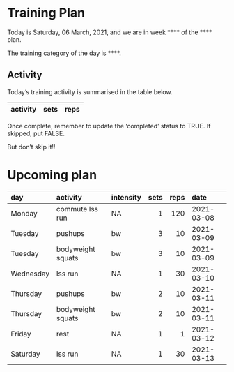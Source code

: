Training Plan
================

Today is Saturday, 06 March, 2021, and we are in week \*\*\*\* of the
\*\*\*\* plan.

The training category of the day is \*\*\*\*.

## Activity

Today’s training activity is summarised in the table below.

| activity | sets | reps |
| :------- | ---: | ---: |

Once complete, remember to update the ‘completed’ status to TRUE. If
skipped, put FALSE.

But don’t skip it\!\!

# Upcoming plan

| day       | activity          | intensity | sets | reps | date       |
| :-------- | :---------------- | :-------- | ---: | ---: | :--------- |
| Monday    | commute lss run   | NA        |    1 |  120 | 2021-03-08 |
| Tuesday   | pushups           | bw        |    3 |   10 | 2021-03-09 |
| Tuesday   | bodyweight squats | bw        |    3 |   10 | 2021-03-09 |
| Wednesday | lss run           | NA        |    1 |   30 | 2021-03-10 |
| Thursday  | pushups           | bw        |    2 |   10 | 2021-03-11 |
| Thursday  | bodyweight squats | bw        |    2 |   10 | 2021-03-11 |
| Friday    | rest              | NA        |    1 |    1 | 2021-03-12 |
| Saturday  | lss run           | NA        |    1 |   30 | 2021-03-13 |
